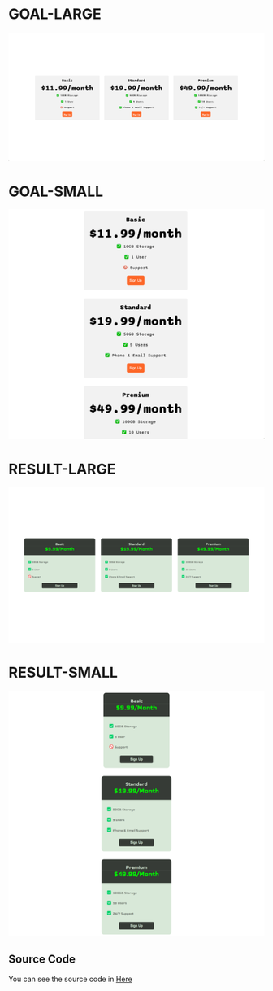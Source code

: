 # GOAL-LARGE
![Goal](goal-large.png)
# GOAL-SMALL
![Goal](goal-small.png)

# RESULT-LARGE
![Goal](./result-goal/goal-large.png)
# RESULT-SMALL
![Goal](./result-goal/goal-small.png)


## Source Code
You can see the source code in [Here](index.html)
